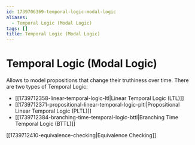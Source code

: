 ```yaml
---
id: 1739706369-temporal-logic-modal-logic
aliases:
  - Temporal Logic (Modal Logic)
tags: []
title: Temporal Logic (Modal Logic)
---
```


# Temporal Logic (Modal Logic)

Allows to model propositions that change their truthiness over time. 
There are two types of Temporal Logic:
 - [[1739712358-linear-temporal-logic-ltl|Linear Temporal Logic (LTL)]]
 - [[1739712371-propositional-linear-temporal-logic-pltl|Propositional Linear Temporal Logic (PLTL)]]
 - [[1739712384-branching-time-temporal-logic-bttl|Branching Time Temporal Logic (BTTL)]] 


[[1739712410-equivalence-checking|Equivalence Checking]]


